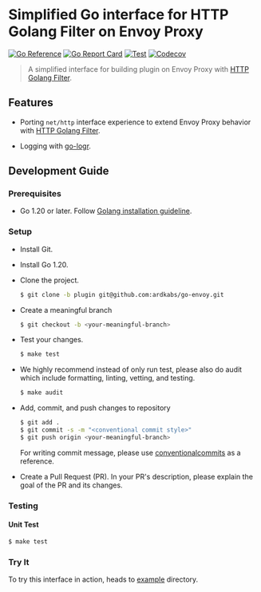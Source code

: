 # Simplified Go interface for HTTP Golang Filter on Envoy Proxy

[![Go Reference](https://pkg.go.dev/badge/github.com/ardikabs/go-envoy.svg)](https://pkg.go.dev/github.com/ardikabs/go-envoy)
[![Go Report Card](https://goreportcard.com/badge/github.com/ardikabs/go-envoy)](https://goreportcard.com/report/github.com/ardikabs/go-envoy)
[![Test](https://github.com/ardikabs/go-envoy/actions/workflows/test.yaml/badge.svg?branch=main)](https://github.com/ardikabs/go-envoy/actions/workflows/test.yaml)
[![Codecov](https://codecov.io/gh/ardikabs/go-envoy/branch/main/graph/badge.svg)](https://codecov.io/gh/ardikabs/go-envoy)

> A simplified interface for building plugin on Envoy Proxy with [HTTP Golang Filter](https://www.envoyproxy.io/docs/envoy/latest/configuration/http/http_filters/golang_filter).

## Features

* Porting `net/http` interface experience to extend Envoy Proxy behavior with [HTTP Golang Filter](https://www.envoyproxy.io/docs/envoy/latest/configuration/http/http_filters/golang_filter).

* Logging with [go-logr](https://github.com/go-logr/logr).

## Development Guide

### Prerequisites

* Go 1.20 or later. Follow [Golang installation guideline](https://golang.org/doc/install).

### Setup

* Install Git.

* Install Go 1.20.

* Clone the project.

    ```bash
    $ git clone -b plugin git@github.com:ardkabs/go-envoy.git
    ```

* Create a meaningful branch

    ```bash
    $ git checkout -b <your-meaningful-branch>
    ```

* Test your changes.

    ```bash
    $ make test
    ```

* We highly recommend instead of only run test, please also do audit which include formatting, linting, vetting, and testing.

    ```bash
    $ make audit
    ```

* Add, commit, and push changes to repository

    ```bash
    $ git add .
    $ git commit -s -m "<conventional commit style>"
    $ git push origin <your-meaningful-branch>
    ```

    For writing commit message, please use [conventionalcommits](https://www.conventionalcommits.org/en/v1.0.0/) as a reference.

* Create a Pull Request (PR). In your PR's description, please explain the goal of the PR and its changes.

### Testing

#### Unit Test

```bash
$ make test
```

### Try It

To try this interface in action, heads to [example](./example) directory.
